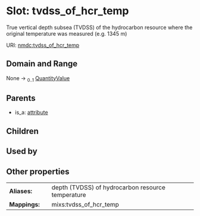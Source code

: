 
# Slot: tvdss_of_hcr_temp


True vertical depth subsea (TVDSS) of the hydrocarbon resource where the original temperature was measured (e.g. 1345 m)

URI: [nmdc:tvdss_of_hcr_temp](https://microbiomedata/meta/tvdss_of_hcr_temp)


## Domain and Range

None &#8594;  <sub>0..1</sub> [QuantityValue](QuantityValue.md)

## Parents

 *  is_a: [attribute](attribute.md)

## Children


## Used by


## Other properties

|  |  |  |
| --- | --- | --- |
| **Aliases:** | | depth (TVDSS) of hydrocarbon resource temperature |
| **Mappings:** | | mixs:tvdss_of_hcr_temp |

